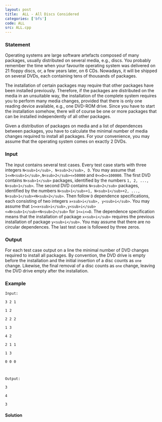 ```yaml
---
layout: post
title:  ALL - All Discs Considered
categories: ['bfs']
code: ALL
src: ALL.cpp
---
```


### **Statement**

Operating systems are large software artefacts composed of many packages,
usually distributed on several media, e.g., discs. You probably remember the
time when your favourite operating system was delivered on 21 floppy discs,
or, a few years later, on 6 CDs. Nowadays, it will be shipped on several DVDs,
each containing tens of thousands of packages.

The installation of certain packages may require that other packages have been
installed previously. Therefore, if the packages are distributed on the media
in an unsuitable way, the installation of the complete system requires you to
perform many media changes, provided that there is only one reading device
available, e.g., one DVD-ROM drive. Since you have to start the installation
somehow, there will of course be one or more packages that can be installed
independently of all other packages.

Given a distribution of packages on media and a list of dependences between
packages, you have to calculate the minimal number of media changes required
to install all packages. For your convenience, you may assume that the
operating system comes on exactly 2 DVDs.

### Input

The input contains several test cases. Every test case starts with three
integers `N<sub>1</sub>, N<sub>2</sub>, D`. You may assume that
`1<=N<sub>1</sub>,N<sub>2</sub><=50000` and `0<=D<=100000`. The first
DVD contains `N<sub>1</sub>` packages, identified by the numbers `1, 2,
..., N<sub>1</sub>`. The second DVD contains `N<sub>2</sub>` packages,
identified by the numbers `N<sub>1</sub>+1, N<sub>1</sub>+2, ...,
N<sub>1</sub>+N<sub>2</sub>`. Then follow `D` dependence
specifications, each consisting of two integers `x<sub>i</sub>,
y<sub>i</sub>`. You may assume that
`1<=x<sub>i</sub>,y<sub>i</sub><=N<sub>1</sub>+N<sub>2</sub>`
for `1<=i<=D`. The dependence specification means that the installation of
package `x<sub>i</sub>` requires the previous installation of package
`y<sub>i</sub>`. You may assume that there are no circular dependences.
The last test case is followed by three zeros.

### Output

For each test case output on a line the minimal number of DVD changes required
to install all packages. By convention, the DVD drive is empty before the
installation and the initial insertion of a disc counts as `one` change.
Likewise, the final removal of a disc counts as `one` change, leaving the DVD
drive empty after the installation.

### Example

    
    
    Input:
    3 2 1
    1 2
    2 2 2
    1 3
    4 2
    2 1 1
    1 3
    0 0 0
    
    Output:
    3
    4
    3
    



#### **Solution**



